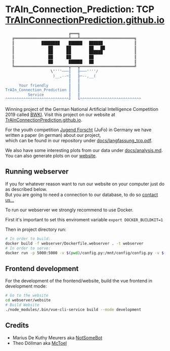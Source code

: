 # TrAIn_Connection_Prediction: TCP [TrAInConnectionPrediction.github.io](https://trainconnectionprediction.de/)

```bash
                            ╔═══╗
   ╔════════════════════════╩═══╩════════════════════════╗
   ║            ████████    ██████   ██████              ║
   ║               ██      ██        ██   ██             ║
   ║               ██      ██        ██████              ║
   ║               ██      ██        ██                  ║
   ║               ██       ██████   ██                  ║
   ╚════════════════════════╦═══╦════════════════════════╝
                    \''''───║   ╟───''''/
                     )__,--─║   ╟─--,__(
                            ║   ║
      Your friendly         ║   ║
TrAIn_Connection_Prediction ║   ║
          Service           ║   ║
^^^^^^^^^^^^^^^^^^^^^^^^^^^^╜   ╙^^^^^^^^^^^^^^^^^^^^^^^^^^^
```

Winning project of the German National Artificial Intelligence Competition 2019 called [BWKI](https://bw-ki.de).
Visit this project on our website at [TrAInConnectionPrediction.github.io](https://trainconnectionprediction.github.io).

For the youth competition [Jugend Forscht](https://www.jugend-forscht.de/) (JuFo) in Germany we have written a paper (in german) about our project,  
which can be found in our repository under [docs/langfassung_tcp.pdf](https://github.com/TrAInConnectionPrediction/tcp/blob/master/docs/langfassung_tcp.pdf).

We also have some interesting plots from our data under [docs/analysis.md](https://github.com/TrAInConnectionPrediction/tcp/blob/master/docs/analysis.md).  
You can also generate plots on our [website](https://purl.org/tcp/data/stations).

## Running webserver

If you for whatever reason want to run our website on your computer just do as described below.  
But you are going to need a connection to our database, to do so [contact us...](mailto:theo.doellmann@gmx.de)

To run our webserver we strongly recommend to use Docker.  

First it's important to set this enviroment variable `export DOCKER_BUILDKIT=1`

Then in project directory run:

```bash
# In order to build:
docker build -f webserver/Dockerfile.webserver . -t webserver
# In order to serve:
docker run -p 5000:5000 -v $(pwd)/config.py:/mnt/config/config.py -v $(pwd)/cache:/usr/src/app/cache webserver
```

## Frontend development

For the development of the frontend/website, build the vue frontend in development mode:

```bash
# Go to the website
cd webserver/website
# Build Website
./node_modules/.bin/vue-cli-service build --mode development
```

## Credits

- Marius De Kuthy Meurers aka [NotSomeBot](https://github.com/mariusdkm)
- Theo Döllman aka [McToel](https://github.com/mctoel)
  